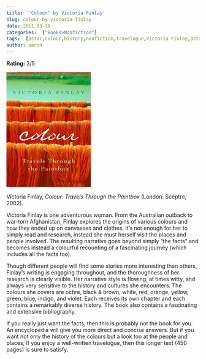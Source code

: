 ```yaml
---
title: '"Colour" by Victoria Finlay'
slug: colour-by-victoria-finlay
date: 2011-03-10
categories:  ["Books>Nonfiction"]
tags:  [3star,colour,history,nonfiction,travelogue,Victoria Finlay,3star,colour,history,nonfiction,travelogue,Victoria Finlay]
author: aaron
---
```


**Rating:** 3/5

![Book cover](cover5.jpg "Colour")

Victoria Finlay, *Colour: Travels Through the Paintbox* (London: Sceptre, 2002).

Victoria Finlay is one adventurous woman. From the Australian outback to war-torn Afghanistan, Finlay explores the origins of various colours and how they ended up on canvasses and clothes. It’s not enough for her to simply read and research, instead she must herself visit the places and people involved. The resulting narrative goes beyond simply “the facts” and becomes instead a colourful recounting of a fascinating journey (which includes all the facts too).

Though different people will find some stories more interesting than others, Finlay’s writing is engaging throughout, and the thoroughness of her research is clearly visible. Her narrative style is flowing, at times witty, and always very sensitive to the history and cultures she encounters. The colours she covers are ochre, black & brown, white, red, orange, yellow, green, blue, indigo, and violet. Each receives its own chapter and each contains a remarkably diverse history. The book also contains a fascinating and extensive bibliography.

If you really just want the facts, then this is probably not the book for you. An encyclopedia will give you more direct and concise answers. But if you want not only the history of the colours but a look too at the people and places, if you enjoy a well-written travelogue, then this longer text (450 pages) is sure to satisfy.
